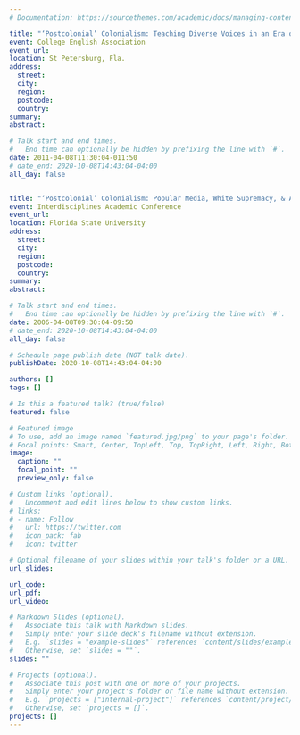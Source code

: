 ```yaml
---
# Documentation: https://sourcethemes.com/academic/docs/managing-content/

title: "‘Postcolonial’ Colonialism: Teaching Diverse Voices in an Era of ‘Equality'"
event: College English Association
event_url:
location: St Petersburg, Fla.
address:
  street:
  city:
  region:
  postcode:
  country:
summary:
abstract:

# Talk start and end times.
#   End time can optionally be hidden by prefixing the line with `#`.
date: 2011-04-08T11:30:04-011:50
# date_end: 2020-10-08T14:43:04-04:00
all_day: false


title: "‘Postcolonial’ Colonialism: Popular Media, White Supremacy, & American Imperialism."
event: Interdisciplines Academic Conference
event_url:
location: Florida State University
address:
  street:
  city:
  region:
  postcode:
  country:
summary:
abstract:

# Talk start and end times.
#   End time can optionally be hidden by prefixing the line with `#`.
date: 2006-04-08T09:30:04-09:50
# date_end: 2020-10-08T14:43:04-04:00
all_day: false

# Schedule page publish date (NOT talk date).
publishDate: 2020-10-08T14:43:04-04:00

authors: []
tags: []

# Is this a featured talk? (true/false)
featured: false

# Featured image
# To use, add an image named `featured.jpg/png` to your page's folder. 
# Focal points: Smart, Center, TopLeft, Top, TopRight, Left, Right, BottomLeft, Bottom, BottomRight.
image:
  caption: ""
  focal_point: ""
  preview_only: false

# Custom links (optional).
#   Uncomment and edit lines below to show custom links.
# links:
# - name: Follow
#   url: https://twitter.com
#   icon_pack: fab
#   icon: twitter

# Optional filename of your slides within your talk's folder or a URL.
url_slides:

url_code:
url_pdf:
url_video:

# Markdown Slides (optional).
#   Associate this talk with Markdown slides.
#   Simply enter your slide deck's filename without extension.
#   E.g. `slides = "example-slides"` references `content/slides/example-slides.md`.
#   Otherwise, set `slides = ""`.
slides: ""

# Projects (optional).
#   Associate this post with one or more of your projects.
#   Simply enter your project's folder or file name without extension.
#   E.g. `projects = ["internal-project"]` references `content/project/deep-learning/index.md`.
#   Otherwise, set `projects = []`.
projects: []
---
```

